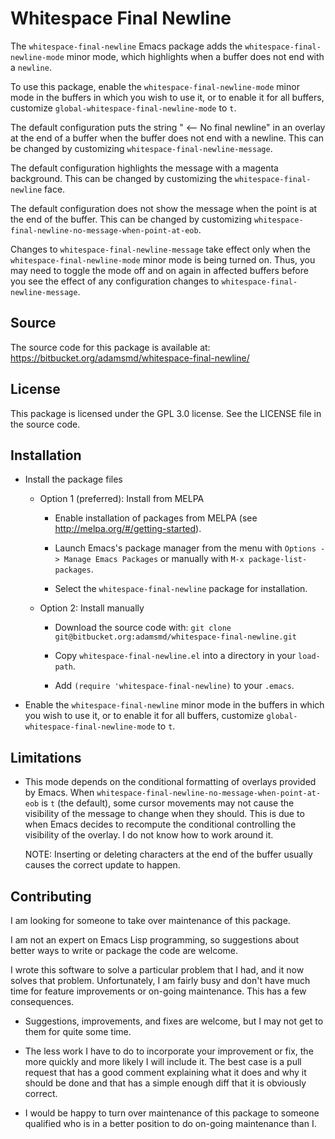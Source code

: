 # Whitespace Final Newline

The `whitespace-final-newline` Emacs package adds the
`whitespace-final-newline-mode` minor mode, which highlights when a buffer
does not end with a `newline`.

To use this package, enable the `whitespace-final-newline-mode` minor mode
in the buffers in which you wish to use it, or to enable it for all
buffers, customize `global-whitespace-final-newline-mode` to `t`.

The default configuration puts the string " <-- No final newline" in an
overlay at the end of a buffer when the buffer does not end with a
newline.  This can be changed by customizing
`whitespace-final-newline-message`.

The default configuration highlights the message with a magenta
background.  This can be changed by customizing the
`whitespace-final-newline` face.

The default configuration does not show the message when the point is at
the end of the buffer.  This can be changed by customizing
`whitespace-final-newline-no-message-when-point-at-eob`.

Changes to `whitespace-final-newline-message` take effect only when
the `whitespace-final-newline-mode` minor mode is being turned on.  Thus,
you may need to toggle the mode off and on again in affected buffers
before you see the effect of any configuration changes to
`whitespace-final-newline-message`.

## Source

The source code for this package is available at:
  <https://bitbucket.org/adamsmd/whitespace-final-newline/>

## License

This package is licensed under the GPL 3.0 license.  See the LICENSE file
in the source code.

## Installation

- Install the package files

    - Option 1 (preferred): Install from MELPA

        - Enable installation of packages from MELPA
          (see <http://melpa.org/#/getting-started>).

        - Launch Emacs's package manager from the menu with `Options -> Manage
          Emacs Packages` or manually with `M-x package-list-packages`.

        - Select the `whitespace-final-newline` package for installation.

    - Option 2: Install manually

        - Download the source code with:
          `git clone git@bitbucket.org:adamsmd/whitespace-final-newline.git`

        - Copy `whitespace-final-newline.el` into a directory in your `load-path`.

        - Add `(require 'whitespace-final-newline)` to your `.emacs`.

- Enable the `whitespace-final-newline` minor mode in the buffers in which
  you wish to use it, or to enable it for all buffers, customize
  `global-whitespace-final-newline-mode` to `t`.

## Limitations

- This mode depends on the conditional formatting of overlays provided by
  Emacs.  When `whitespace-final-newline-no-message-when-point-at-eob` is
  `t` (the default), some cursor movements may not cause the visibility of
  the message to change when they should.  This is due to when Emacs
  decides to recompute the conditional controlling the visibility of the
  overlay.  I do not know how to work around it.

  NOTE: Inserting or deleting characters at the end of the buffer usually
  causes the correct update to happen.

## Contributing

I am looking for someone to take over maintenance of this package.

I am not an expert on Emacs Lisp programming, so suggestions about better
ways to write or package the code are welcome.

I wrote this software to solve a particular problem that I had, and it now
solves that problem.  Unfortunately, I am fairly busy and don't have much
time for feature improvements or on-going maintenance.  This has a few
consequences.

- Suggestions, improvements, and fixes are welcome, but I may not get to
  them for quite some time.

- The less work I have to do to incorporate your improvement or fix, the
  more quickly and more likely I will include it.  The best case is a pull
  request that has a good comment explaining what it does and why it
  should be done and that has a simple enough diff that it is obviously
  correct.

- I would be happy to turn over maintenance of this package to someone
  qualified who is in a better position to do on-going maintenance than I.
